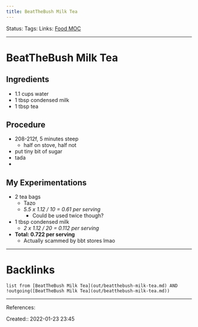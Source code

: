 ```yaml
---
title: BeatTheBush Milk Tea
---
```

Status: 
Tags: 
Links: [Food MOC](out/food-moc.md)
___
# BeatTheBush Milk Tea
## Ingredients
- 1.1 cups water
- 1 tbsp condensed milk
- 1 tbsp tea
## Procedure
- 208-212f, 5 minutes steep
	- half on stove, half not
- put tiny bit of sugar
- tada
- 
## My Experimentations
- 2 tea bags 
	- Tazo
	- *5.5 x 1.12 / 10 = 0.61 per serving*
		- Could be used twice though?
- 1 tbsp condensed milk
	- *2 x 1.12 / 20 = 0.112 per serving*
- **Total: 0.722 per serving**
	- Actually scammed by bbt stores lmao


___
# Backlinks
```dataview
list from [BeatTheBush Milk Tea](out/beatthebush-milk-tea.md) AND !outgoing([BeatTheBush Milk Tea](out/beatthebush-milk-tea.md))
```
___
References:

Created:: 2022-01-23 23:45

